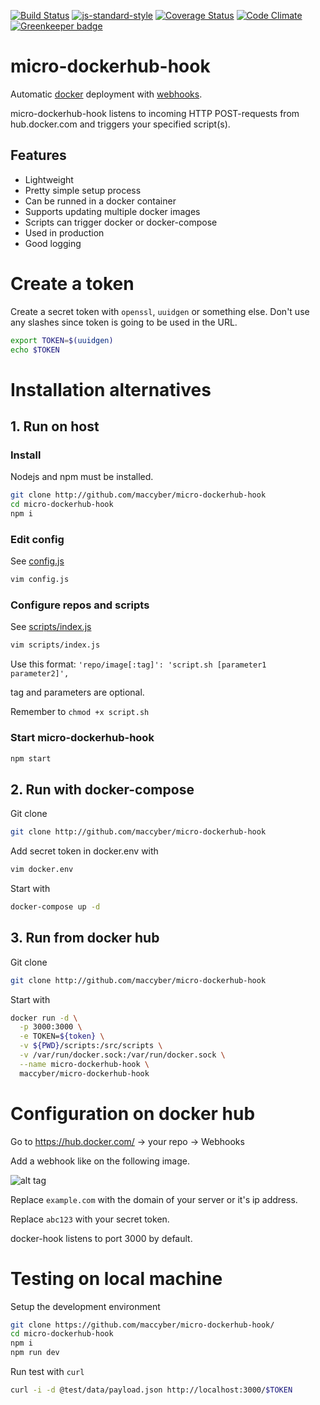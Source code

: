 [![Build Status](https://travis-ci.org/maccyber/micro-dockerhub-hook.svg?branch=master)](https://travis-ci.org/maccyber/micro-dockerhub-hook)
[![js-standard-style](https://img.shields.io/badge/code%20style-standard-brightgreen.svg?style=flat)](https://github.com/feross/standard)
[![Coverage Status](https://coveralls.io/repos/github/maccyber/micro-dockerhub-hook/badge.svg)](https://coveralls.io/github/maccyber/micro-dockerhub-hook)
[![Code Climate](https://codeclimate.com/github/maccyber/micro-dockerhub-hook/badges/gpa.svg)](https://codeclimate.com/github/maccyber/micro-dockerhub-hook)
[![Greenkeeper badge](https://badges.greenkeeper.io/maccyber/micro-dockerhub-hook.svg)](https://greenkeeper.io/)

# micro-dockerhub-hook

Automatic [docker](https://www.docker.com) deployment with [webhooks](https://docs.docker.com/docker-hub/builds/#webhooks).

micro-dockerhub-hook listens to incoming HTTP POST-requests from hub.docker.com and triggers your specified script(s).

## Features

* Lightweight
* Pretty simple setup process
* Can be runned in a docker container
* Supports updating multiple docker images
* Scripts can trigger docker or docker-compose
* Used in production
* Good logging

# Create a token
Create a secret token with ``openssl``, ``uuidgen`` or something else. Don't use any slashes since token is going to be used in the URL.

```sh
export TOKEN=$(uuidgen)
echo $TOKEN
```

# Installation alternatives

## 1. Run on host

### Install

Nodejs and npm must be installed.

```sh
git clone http://github.com/maccyber/micro-dockerhub-hook
cd micro-dockerhub-hook
npm i
```

### Edit config

See [config.js](config.js)

```sh
vim config.js
```

### Configure repos and scripts

See [scripts/index.js](scripts/index.js)

```sh
vim scripts/index.js
```

Use this format:
`'repo/image[:tag]': 'script.sh [parameter1 parameter2]',`

tag and parameters are optional.

Remember to `chmod +x script.sh`

### Start micro-dockerhub-hook
```sh
npm start
```

## 2. Run with docker-compose

Git clone
```sh
git clone http://github.com/maccyber/micro-dockerhub-hook
```

Add secret token in docker.env with
```sh
vim docker.env
```

Start with
```sh
docker-compose up -d
```

## 3. Run from docker hub

Git clone
```sh
git clone http://github.com/maccyber/micro-dockerhub-hook
```

Start with
```sh
docker run -d \
  -p 3000:3000 \
  -e TOKEN=${token} \
  -v ${PWD}/scripts:/src/scripts \
  -v /var/run/docker.sock:/var/run/docker.sock \
  --name micro-dockerhub-hook \
  maccyber/micro-dockerhub-hook
```

# Configuration on docker hub

Go to https://hub.docker.com/ -> your repo -> Webhooks

Add a webhook like on the following image.

![alt tag](http://bildr.no/image/cFIrR0Ir.jpeg)

Replace ``example.com`` with the domain of your server or it's ip address.

Replace ``abc123`` with your secret token.

docker-hook listens to port 3000 by default.

# Testing on local machine

Setup the development environment

```sh
git clone https://github.com/maccyber/micro-dockerhub-hook/
cd micro-dockerhub-hook
npm i
npm run dev
```

Run test with ```curl```

```sh
curl -i -d @test/data/payload.json http://localhost:3000/$TOKEN
```
